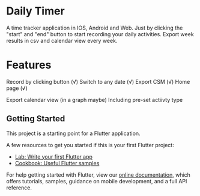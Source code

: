 # Daily Timer 

A time tracker application in IOS, Android and Web. 
Just by clicking the "start" and "end" button to start recording your daily activities. 
Export week results in csv and calendar view every week. 

# Features 
Record by clicking button (√) 
Switch to any date (√) 
Export CSM (√) 
Home page (√) 

Export calendar view (in a graph maybe) 
Including pre-set actiivty type 

## Getting Started

This project is a starting point for a Flutter application.

A few resources to get you started if this is your first Flutter project:

- [Lab: Write your first Flutter app](https://flutter.dev/docs/get-started/codelab)
- [Cookbook: Useful Flutter samples](https://flutter.dev/docs/cookbook)

For help getting started with Flutter, view our
[online documentation](https://flutter.dev/docs), which offers tutorials,
samples, guidance on mobile development, and a full API reference.
